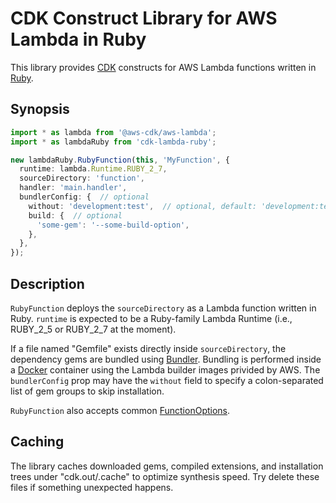 # CDK Construct Library for AWS Lambda in Ruby

This library provides [CDK](https://github.com/aws/aws-cdk) constructs for AWS Lambda functions written in [Ruby](https://www.ruby-lang.org/).

## Synopsis

```typescript
import * as lambda from '@aws-cdk/aws-lambda';
import * as lambdaRuby from 'cdk-lambda-ruby';

new lambdaRuby.RubyFunction(this, 'MyFunction', {
  runtime: lambda.Runtime.RUBY_2_7,
  sourceDirectory: 'function',
  handler: 'main.handler',
  bundlerConfig: {  // optional
    without: 'development:test',  // optional, default: 'development:test'
    build: {  // optional
      'some-gem': '--some-build-option',
    },
  },
});
```

## Description

`RubyFunction` deploys the `sourceDirectory` as a Lambda function written in Ruby. `runtime` is expected to be a Ruby-family Lambda Runtime (i.e., RUBY_2_5 or RUBY_2_7 at the moment).

If a file named "Gemfile" exists directly inside `sourceDirectory`, the dependency gems are bundled using [Bundler](https://bundler.io/). Bundling is performed inside a [Docker](https://www.docker.com/) container using the Lambda builder images privided by AWS. The `bundlerConfig` prop may have the `without` field to specify a colon-separated list of gem groups to skip installation.

`RubyFunction` also accepts common [FunctionOptions](https://docs.aws.amazon.com/cdk/api/latest/docs/@aws-cdk_aws-lambda.FunctionOptions.html).

## Caching

The library caches downloaded gems, compiled extensions, and installation trees under "cdk.out/.cache" to optimize synthesis speed. Try delete these files if something unexpected happens.
